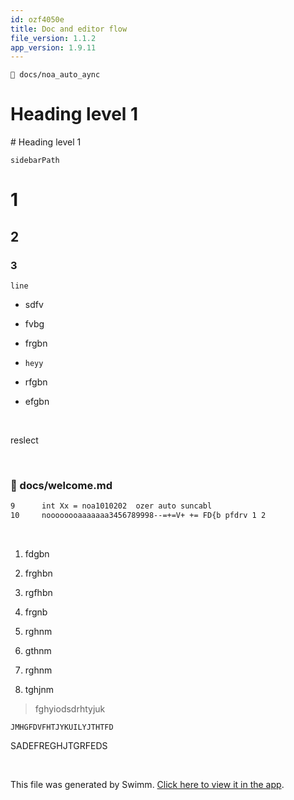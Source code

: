 ```yaml
---
id: ozf4050e
title: Doc and editor flow
file_version: 1.1.2
app_version: 1.9.11
---
```


`📄 docs/noa_auto_aync`

# Heading level 1

\# Heading level 1

`sidebarPath`<swm-token data-swm-token=":docusaurus.config.js:26:1:1:`          sidebarPath: require.resolve(&#39;./sidebars.js&#39;),`"/>

# 1

## 2

### 3

`line`

*   sdfv

*   fvbg

*   frgbn

*   `heyy`<swm-token data-swm-token=":docs/noa_auto_aync:3:0:0:`heyy`"/>

*   rfgbn

*   efgbn

<br/>

reslect

<!-- empty line --><br/>
<!-- NOTE-swimm-snippet: the lines below link your snippet to Swimm -->
### 📄 docs/welcome.md
```markdown
9      int Xx = noa1010202  ozer auto suncabl
10     noooooooaaaaaaa3456789998--=+=V+ += FD{b pfdrv 1 2
```

<br/>

1.  fdgbn

2.  frghbn

3.  rgfhbn

4.  frgnb

5.  rghnm

6.  gthnm

7.  rghnm

8.  tghjnm

> fghyiodsdrhtyjuk

```
JMHGFDVFHTJYKUILYJTHTFD
```

SADEFREGHJTGRFEDS

<br/>

This file was generated by Swimm. [Click here to view it in the app](https://swimm-web-app.web.app/repos/Z2l0aHViJTNBJTNBTm9hUmVwbyUzQSUzQU5vYW96ZXI=/docs/ozf4050e).

